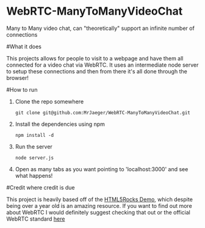 WebRTC-ManyToManyVideoChat
==========================

Many to Many video chat, can "theoretically" support an infinite number of connections

#What it does

This projects allows for people to visit to a webpage and have them all connected for a video chat via WebRTC.  It uses an intermediate node server to setup these connections and then from there it's all done through the browser!

#How to run

1.  
    Clone the repo somewhere  
    ```
    git clone git@github.com:MrJaeger/WebRTC-ManyToManyVideoChat.git
    ```
2.  
    Install the dependencies using npm  
    ```
    npm install -d
    ```
3.
    Run the server  
    ```
    node server.js
    ```
4.  Open as many tabs as you want pointing to 'localhost:3000' and see what happens!

#Credit where credit is due

This project is heavily based off of the [HTML5Rocks Demo](http://www.html5rocks.com/en/tutorials/webrtc/basics/), which despite being over a year old is an amazing resource.  If you want to find out more about WebRTC I would definitely suggest checking that out or the official WebRTC standard [here](http://www.w3.org/TR/2013/WD-webrtc-20130910/)
	
